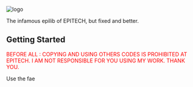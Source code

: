 ![logo](https://github.com/TempoDev/libfae/blob/master/doc/logo.png)

The infamous epilib of EPITECH, but fixed and better.

## Getting Started

<span style="color:red">BEFORE ALL : COPYING AND USING OTHERS CODES IS PROHIBITED AT EPITECH. I AM NOT RESPONSIBLE FOR YOU USING MY WORK. THANK YOU.</span>

Use the fae
